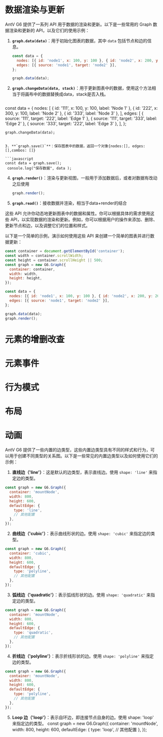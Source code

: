 # 数据渲染与更新
AntV G6 提供了一系列 API 用于数据的渲染和更新。以下是一些常用的 Graph 数据渲染和更新的 API，以及它们的使用示例：

1. **`graph.data(data)`**：用于初始化图表的数据，其中 `data` 包括节点和边的信息。

   ```javascript
   const data = {
     nodes: [{ id: 'node1', x: 100, y: 100 }, { id: 'node2', x: 200, y: 200 }],
     edges: [{ source: 'node1', target: 'node2' }],
   };

   graph.data(data);
   ```

2. **`graph.changeData(data, stack)`**：用于更新图表中的数据，使用这个方法相当于将画布中的数据替换成data，stack是否入栈。

   ```javascript
  const data = {
      nodes: [
        { id: '111', x: 100, y: 100, label: 'Node 1' },
        { id: '222', x: 300, y: 100, label: 'Node 2' },
        { id: '333', label: 'Node 3' },
      ],
      edges: [
        { source: '111', target: '222', label: 'Edge 1' },
        { source: '111', target: '333', label: 'Edge 2' },
        { source: '333', target: '222', label: 'Edge 3' },
      ],
    };

    graph.changeData(data);
   ```

3. **`graph.save()`**：保存图表中的数据，返回一个对象{nodes:[], edges:[],combos: []}

   ```javascript
   const data = graph.save();
    console.log("保存数据", data );
   ```

4. **`graph.render()`**：渲染与更新视图，一般用于添加数据后，或者对数据有改动之后使用

   ```javascript
   graph.render();
   ```
5. **`graph.read()`**：接收数据并渲染，相当于data+render的结合

这些 API 允许你动态地更新图表中的数据和属性。你可以根据具体的需求使用这些 API，以实现数据的渲染和更新。例如，你可以根据用户的操作来添加、删除、更新节点和边，以及调整它们的位置和样式。

以下是一个简单的示例，演示如何使用这些 API 来创建一个简单的图表并进行数据更新：

```javascript
const container = document.getElementById('container');
const width = container.scrollWidth;
const height = container.scrollHeight || 500;
const graph = new G6.Graph({
  container: container,
  width: width,
  height: height,
});

const data = {
  nodes: [{ id: 'node1', x: 100, y: 100 }, { id: 'node2', x: 200, y: 200 }],
  edges: [{ source: 'node1', target: 'node2' }],
};

graph.data(data);
graph.render();
```
# 元素的增删改查

# 元素事件

# 行为模式

# 布局

# 动画

AntV G6 提供了一些内置的边类型，这些内置边类型具有不同的样式和行为，可以用于创建不同类型的关系图。以下是一些常见的内置边类型以及如何使用它们的示例：

1. **直线边（'line'）**：这是默认的边类型，表示直线边。使用 `shape: 'line'` 来指定边的类型。

```javascript
const graph = new G6.Graph({
  container: 'mountNode',
  width: 800,
  height: 600,
  defaultEdge: {
    type: 'line',
    // 其他配置
  },
});
```

2. **曲线边（'cubic'）**：表示曲线形状的边。使用 `shape: 'cubic'` 来指定边的类型。

```javascript
const graph = new G6.Graph({
  container: 'cubic',
  width: 800,
  height: 600,
  defaultEdge: {
    type: 'polyline',
    // 其他配置
  },
});
```

3. **弧线边（'quadratic'）**：表示弧线形状的边。使用 `shape: 'quadratic'` 来指定边的类型。

```javascript
const graph = new G6.Graph({
  container: 'mountNode',
  width: 800,
  height: 600,
  defaultEdge: {
    type: 'quadratic',
    // 其他配置
  },
});
```

4. **折线边（'polyline'）**：表示折线形状的边。使用 `shape: 'polyline'` 来指定边的类型。

```javascript
const graph = new G6.Graph({
  container: 'mountNode',
  width: 800,
  height: 600,
  defaultEdge: {
    type: 'polyline',
    // 其他配置
  },
});
```
5. **Loop 边（'loop'）**：表示自环边，即连接节点自身的边。使用 shape: 'loop' 来指定边的类型。
const graph = new G6.Graph({
  container: 'mountNode',
  width: 800,
  height: 600,
  defaultEdge: {
    type: 'loop',
    // 其他配置
  },
});
